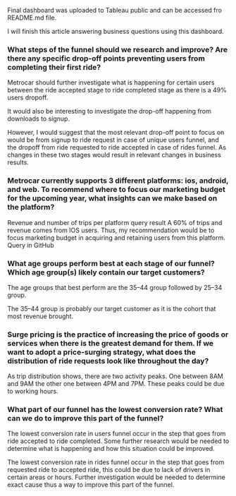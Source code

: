 Final dashboard was uploaded to Tableau public and can be accessed fro README.md file.

I will finish this article answering business questions using this dashboard.

### What steps of the funnel should we research and improve? Are there any specific drop-off points preventing users from completing their first ride?
Metrocar should further investigate what is happening for certain users between the ride accepted stage to ride completed stage as there is a 49% users dropoff.

It would also be interesting to investigate the drop-off happening from downloads to signup.

However, I would suggest that the most relevant drop-off point to focus on would be from signup to ride request in case of unique users funnel, and the dropoff from ride requested to ride accepted in case of rides funnel. As changes in these two stages would result in relevant changes in business results.

### Metrocar currently supports 3 different platforms: ios, android, and web. To recommend where to focus our marketing budget for the upcoming year, what insights can we make based on the platform?

Revenue and number of trips per platform query result
A 60% of trips and revenue comes from IOS users. Thus, my recommendation would be to focus marketing budget in acquiring and retaining users from this platform. Query in GitHub

### What age groups perform best at each stage of our funnel? Which age group(s) likely contain our target customers?
The age groups that best perform are the 35–44 group followed by 25–34 group.

The 35–44 group is probably our target customer as it is the cohort that most revenue brought.

### Surge pricing is the practice of increasing the price of goods or services when there is the greatest demand for them. If we want to adopt a price-surging strategy, what does the distribution of ride requests look like throughout the day?
As trip distribution shows, there are two activity peaks. One between 8AM and 9AM the other one between 4PM and 7PM. These peaks could be due to working hours.

### What part of our funnel has the lowest conversion rate? What can we do to improve this part of the funnel?
The lowest conversion rate in users funnel occur in the step that goes from ride accepted to ride completed. Some further research would be needed to determine what is happening and how this situation could be improved.

The lowest conversion rate in rides funnel occur in the step that goes from requested ride to accepted ride, this could be due to lack of drivers in certain areas or hours. Further investigation would be needed to determine exact cause thus a way to improve this part of the funnel.